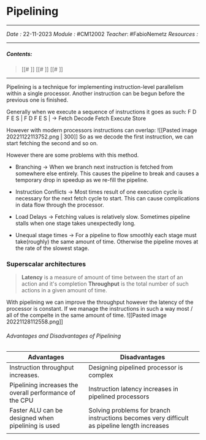 # Pipelining
---
*Date :*  22-11-2023 
*Module :* #CM12002 
*Teacher*: #FabioNemetz 
*Resources :*

---
##### Contents: 
> [[# ]]
> [[# ]]
> [[# ]]
> 
--- 

Pipelining is a technique for implementing instruction-level parallelism within a single processor.
Another instruction can be begun before the previous one is finished.

Generally when we execute a sequence of instructions it goes as such:
F D F E S | F D F E S | $\to$ Fetch Decode Fetch Execute Store

However with modern processors instructions can overlap:
![[Pasted image 20221122113752.png | 300]]
So as we decode the first instruction, we can start fetching the second and so on. 

However there are some problems with this method. 
- Branching $\to$ When we branch next instruction is fetched from somewhere else entirely. This causes the pipeline to break and causes a temporary drop in speedup as we re-fill the pipeline. 

- Instruction Conflicts $\to$ Most times result of one execution cycle is necessary for the next fetch cycle to start. This can cause complications in data flow through the processor. 

- Load Delays $\to$ Fetching values is relatively slow. Sometimes pipeline stalls when one stage takes unexpectedly long. 

- Unequal stage times $\to$ For a pipeline to flow smoothly each stage must take(roughly) the same amount of time. Otherwise the pipeline moves at the rate of the slowest stage. 

### Superscalar architectures
> **Latency** is a measure of amount of time between the start of an action and it's completion
> **Throughput** is the total number of such actions in a given amount of time. 

With pipelining we can improve the throughput however the latency of the processor is constant. If we manage the instructions in such a way most / all of the compelte in the same amount of time. 
![[Pasted image 20221128112558.png]]

###### Advantages and Disadvantages of Pipelining
 | Advantages                                              | Disadvantages                                                                                |
 | ------------------------------------------------------- | -------------------------------------------------------------------------------------------- |
 | Instruction throughput increases.                       | Designing pipelined processor is complex                                                     |
 | Pipelining increases the overall performance of the CPU | Instruction latency increases in pipelined processors                                        |
 | Faster ALU can be designed when pipelining is used      | Solving problems for branch instructions becomes very difficult as pipeline length increases |
 |                                                         |                                                                                              |
